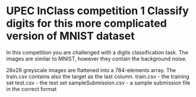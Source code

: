 # UPEC InClass competition 1 Classify digits for this more complicated version of MNIST dataset
 In this competition you are challenged with a digits classification task. The images are similar to MNIST, however they contain the background noise.

28x28 greyscale images are flattened into a 784-elements array. The train.csv contains also the target as the last column.
train.csv - the training set
test.csv - the test set
sampleSubmission.csv - a sample submission file in the correct format